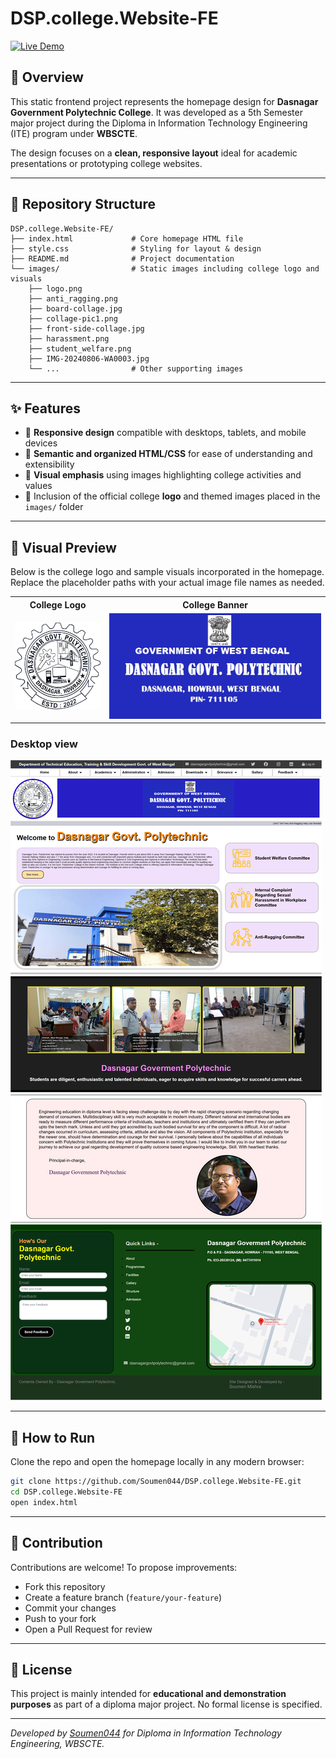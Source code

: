 # DSP.college.Website-FE

[![Live Demo](https://img.shields.io/badge/🚀%20Live%20Demo-Visit%20Now-lightgray?style=for-the-badge)](https://soumen044.github.io/DSP.college.Website-FE/)

## 📖 Overview

This static frontend project represents the homepage design for **Dasnagar Government Polytechnic College**. It was developed as a 5th Semester major project during the Diploma in Information Technology Engineering (ITE) program under **WBSCTE**.

The design focuses on a **clean, responsive layout** ideal for academic presentations or prototyping college websites.

---

## 📂 Repository Structure

```
DSP.college.Website-FE/
├── index.html             # Core homepage HTML file
├── style.css              # Styling for layout & design
├── README.md              # Project documentation
└── images/                # Static images including college logo and visuals
    ├── logo.png
    ├── anti_ragging.png
    ├── board-collage.jpg
    ├── collage-pic1.png
    ├── front-side-collage.jpg
    ├── harassment.png
    ├── student_welfare.png
    ├── IMG-20240806-WA0003.jpg
    └── ...                # Other supporting images
```

---

## ✨ Features

- 📱 **Responsive design** compatible with desktops, tablets, and mobile devices
- 🧩 **Semantic and organized HTML/CSS** for ease of understanding and extensibility
- 🎨 **Visual emphasis** using images highlighting college activities and values
- 🏫 Inclusion of the official college **logo** and themed images placed in the `images/` folder

---

## 📸 Visual Preview

Below is the college logo and sample visuals incorporated in the homepage. Replace the placeholder paths with your actual image file names as needed.

<table>
  <tr>
    <th width="30%">College Logo</th>
    <th width="70%">College Banner</th>
  </tr>
  <tr>
    <td align="center">
      <img src="images/IMG-20240806-WA0003.jpg" alt="College Logo" width="100%"/>
    </td>
    <td align="center">
      <img src="images/DSP_Banner.jpg" alt="College Banner" width="100%"/>
    </td>
  </tr>
</table>

### Desktop view

![DSP Website](images/DSP_WEB_front.png)

---

## 🚀 How to Run

Clone the repo and open the homepage locally in any modern browser:

```bash
git clone https://github.com/Soumen044/DSP.college.Website-FE.git
cd DSP.college.Website-FE
open index.html
```

---

## 🤝 Contribution

Contributions are welcome! To propose improvements:

- Fork this repository
- Create a feature branch (`feature/your-feature`)
- Commit your changes
- Push to your fork
- Open a Pull Request for review

---

## 📜 License

This project is mainly intended for **educational and demonstration purposes** as part of a diploma major project. No formal license is specified.

---

*Developed by [Soumen044](https://github.com/Soumen044/) for Diploma in Information Technology Engineering, WBSCTE.*
